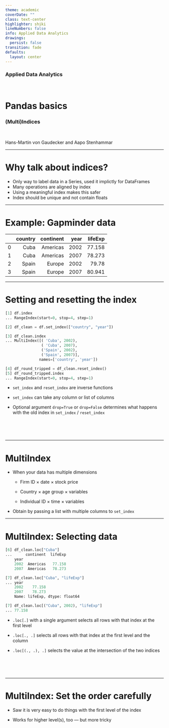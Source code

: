 ```yaml
---
theme: academic
coverDate: ""
class: text-center
highlighter: shiki
lineNumbers: false
info: Applied Data Analytics
drawings:
  persist: false
transition: fade
defaults:
  layout: center
---
```


### Applied Data Analytics

<br/>

# Pandas basics

### (Multi)Indices

<br/>


Hans-Martin von Gaudecker and Aapo Stenhammar

---

# Why talk about indices?

- Only way to label data in a Series, used it implictly for DataFrames
- Many operations are aligned by index
- Using a meaningful index makes this safer
- Index should be unique and not contain floats

---

# Example: Gapminder data

<div class="flex">
<div>

|    | country   | continent   |   year |   lifeExp |
|---:|----------:|-------:|------------:|----------:|
|  0 | Cuba      | Americas    |   2002 |    77.158 |
|  1 | Cuba      | Americas    |   2007 |    78.273 |
|  2 | Spain     | Europe      |   2002 |    79.78  |
|  3 | Spain     | Europe      |   2007 |    80.941 |

</div>
</div>

---

# Setting and resetting the index

<div class="grid grid-cols-7 gap-4">
<div class="col-span-4">

```python
[1] df.index
... RangeIndex(start=0, stop=4, step=1)

[2] df_clean = df.set_index(["country", "year"])

[3] df_clean.index
... MultiIndex([( 'Cuba', 2002),
                ( 'Cuba', 2007),
                ('Spain', 2002),
                ('Spain', 2007)],
               names=['country', 'year'])

[4] df_round_tripped = df_clean.reset_index()
[5] df_round_tripped.index
... RangeIndex(start=0, stop=4, step=1)
```

</div>
<div class="col-span-3">

- `set_index` and `reset_index` are inverse functions

- `set_index` can take any column or list of columns

- Optional argument `drop=True` or `drop=False` determines what happens with the old
  index in `set_index` / `reset_index`

<br/>
<br/>
<br/>

</div>
</div>

---

# MultiIndex

- When your data has multiple dimensions

  - Firm ID × date × stock price

  - Country × age group × variables

  - Individual ID × time × variables

- Obtain by passing a list with multiple columns to `set_index`

---

# MultiIndex: Selecting data

<div class="grid grid-cols-9 gap-4">
<div class="col-span-5">

```python
[6] df_clean.loc["Cuba"]
...      continent  lifeExp
    year
    2002  Americas   77.158
    2007  Americas   78.273

[7] df_clean.loc["Cuba", "lifeExp"]
... year
    2002    77.158
    2007    78.273
    Name: lifeExp, dtype: float64

[7] df_clean.loc[("Cuba", 2002), "lifeExp"]
... 77.158
```

</div>
<div class="col-span-4">


- `.loc[.]` with a single argument selects all rows with that index at the first level

- `.loc[., .]` selects all rows with that index at the first level and the column

- `.loc[(., .), .]` selects the value at the intersection of the two indices

<br/>
<br/>
<br/>

</div>
</div>

---

# MultiIndex: Set the order carefully

- Saw it is very easy to do things with the first level of the index

- Works for higher level(s), too — but more tricky
